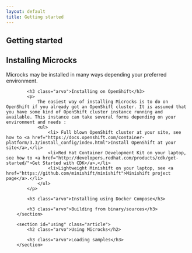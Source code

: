 ```yaml
---
layout: default
title: Getting started
---
```


<div class="content">
	<div class="jumbotron clearfix">
		<div class="container">
       <h2 class="page-title arvo">Getting started</h2>
    </div>
	</div>
  <div class="container">
		<section id="installation" class="article">
			<h2 class="arvo">Installing Microcks</h2>
			<p>
				Microcks may be installed in many ways depending your preferred environment.
			</p>

			<h3 class="arvo">Installing on OpenShift</h3>
			<p>
				The easiest way of installing Microcks is to do on OpenShift if you already got an OpenShift cluster. It is assumed that you have some kind of OpenShift cluster instance running and available. This instance can take several forms depending on your environment and needs :
				<ul>
					<li> Full blown OpenShift cluster at your site, see how to <a href="https://docs.openshift.com/container-platform/3.3/install_config/index.html">Install OpenShift at your site</a>,</li>
					<li>Red Hat Container Development Kit on your laptop, see how to <a href="http://developers.redhat.com/products/cdk/get-started/">Get Started with CDK</a>,</li>
					<li>Lightweight Minishift on your laptop, see <a href="https://github.com/minishift/minishift">Minishift project page</a>.</li>
				</ul>
			</p>

			<h3 class="arvo">Installing using Docker Compose</h3>

			<h3 class="arvo">Building from binary/sources</h3>
		</section>

		<section id="using" class="article">
			<h2 class="arvo">Using Microcks</h2>

			<h3 class="arvo">Loading samples</h3>
		</section>
  </div>
</div>
